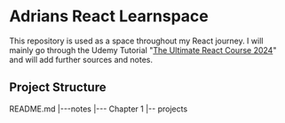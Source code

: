 # Adrians React Learnspace
This repository is used as a space throughout my React journey. I will mainly go through the Udemy Tutorial "[The Ultimate React Course 2024](https://www.udemy.com/course/the-ultimate-react-course/?couponCode=ACCAGE0923)" and will add further sources and notes.


## Project Structure
README.md
|---notes
    |--- Chapter 1
|-- projects